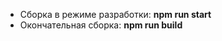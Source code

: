 <ul>
    <li>Сборка в режиме разработки: <b>npm run start</b></li>
    <li>Окончательная сборка: <b>npm run build</b></li>
</ul>
